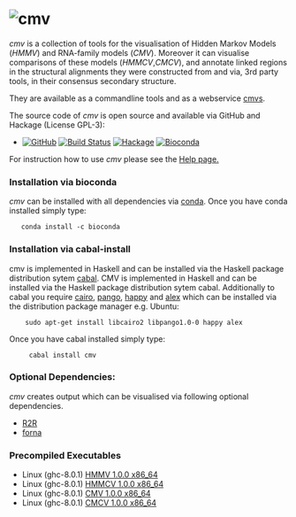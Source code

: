 ![cmv](http://www.bioinf.uni-freiburg.de/~egg/cmvlogo.png "cmv") 
=========
*cmv* is a collection of tools for the visualisation of Hidden Markov Models (*HMMV*) and RNA-family models (*CMV*).
Moreover it can visualise comparisons of these models (*HMMCV*,*CMCV*), and annotate linked regions in the structural alignments they were constructed from and via, 3rd party tools, in their consensus secondary structure.

They are available as a commandline tools and as a webservice [cmvs](http://rna.informatik.uni-freiburg.de/CMVS/).

The source code of *cmv* is open source and available via GitHub and Hackage (License GPL-3):

*   [![GitHub](https://img.shields.io/github/tag/eggzilla/cmv.svg)](https://github.com/eggzilla/cmv) [![Build Status](https://travis-ci.org/eggzilla/cmv.svg?branch=master)](https://travis-ci.org/eggzilla/cmv) [![Hackage](https://img.shields.io/hackage/v/cmv.svg)](https://hackage.haskell.org/package/cmv) [![Bioconda](https://anaconda.org/bioconda/cmv/badges/version.svg)](https://anaconda.org/bioconda/cmv)

For instruction how to use *cmv* please see the [Help page.](192.52.2.124/cmvs/help)
    
### Installation via bioconda

*cmv* can be installed with all dependencies via [conda](https://conda.io/docs/install/quick.html). Once you have conda installed simply type:

       conda install -c bioconda
       
### Installation via cabal-install

cmv is implemented in Haskell and can be installed via the Haskell package distribution sytem [cabal](https://www.haskell.org/cabal/). CMV is implemented in Haskell and can be installed via the Haskell package distribution sytem cabal. Additionally to cabal you require [cairo](https://cairographics.org/), [pango](http://www.pango.org/), [happy](https://www.haskell.org/happy/) and [alex](https://www.haskell.org/alex/) which can be installed via the distribution package manager e.g. Ubuntu: 
        
        sudo apt-get install libcairo2 libpango1.0-0 happy alex
   
Once you have cabal installed simply type:

         cabal install cmv

### Optional Dependencies:
*cmv* creates output which can be visualised via following optional dependencies.
* [R2R](http://breaker.research.yale.edu/R2R/)
* [forna](http://rna.tbi.univie.ac.at/forna/)

### Precompiled Executables

* Linux (ghc-8.0.1) [HMMV 1.0.0 x86_64](http://www.bioinf.uni-freiburg.de/~egg/cmvs/bin/HMMV)
* Linux (ghc-8.0.1) [HMMCV 1.0.0 x86_64](http://www.bioinf.uni-freiburg.de/~egg/cmvs/bin/HMMCV)
* Linux (ghc-8.0.1) [CMV 1.0.0 x86_64](http://www.bioinf.uni-freiburg.de/~egg/cmvs/bin/CMV)
* Linux (ghc-8.0.1) [CMCV 1.0.0 x86_64](http://www.bioinf.uni-freiburg.de/~egg/cmvs/bin/CMCV)
   

